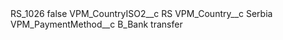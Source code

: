 <?xml version="1.0" encoding="UTF-8"?>
<CustomMetadata xmlns="http://soap.sforce.com/2006/04/metadata" xmlns:xsi="http://www.w3.org/2001/XMLSchema-instance" xmlns:xsd="http://www.w3.org/2001/XMLSchema">
    <label>RS_1026</label>
    <protected>false</protected>
    <values>
        <field>VPM_CountryISO2__c</field>
        <value xsi:type="xsd:string">RS</value>
    </values>
    <values>
        <field>VPM_Country__c</field>
        <value xsi:type="xsd:string">Serbia</value>
    </values>
    <values>
        <field>VPM_PaymentMethod__c</field>
        <value xsi:type="xsd:string">B_Bank transfer</value>
    </values>
</CustomMetadata>
